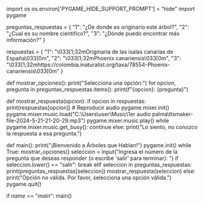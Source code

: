import os
os.environ['PYGAME_HIDE_SUPPORT_PROMPT'] = "hide"
import pygame

preguntas_respuestas = {
    "1": "¿De donde es originario este árbol?",
    "2": "¿Cual es su nombre cientifico?",
    "3": "¿Dónde puedo encontrar más información?"
}

respuestas = {
    "1": "\033[1;32mOriginaria de las isalas canarias de España\033[0m",
    "2": "\033[1;32mPhoenix canariensis\033[0m",
    "3": "\033[1;32mhttps://colombia.inaturalist.org/taxa/78554-Phoenix-canariensis\033[0m"
}

def mostrar_opciones():
    print("Selecciona una opción:")
    for opcion, pregunta in preguntas_respuestas.items():
        print(f"{opcion}: {pregunta}")

def mostrar_respuesta(opcion):
    if opcion in respuestas:
        print(respuestas[opcion])
        # Reproducir audio
        pygame.mixer.init()
        pygame.mixer.music.load("C:\\Users\\user\\Music\\1er audio palma\\ttsmaker-file-2024-5-21-21-20-29.mp3")
        pygame.mixer.music.play()
        while pygame.mixer.music.get_busy():
            continue
    else:
        print("Lo siento, no conozco la respuesta a esa pregunta.")

def main():
    print("¡Bienvenido a Árboles que Hablan!")
    pygame.init()
    while True:
        mostrar_opciones()
        seleccion = input("Ingresa el número de la pregunta que deseas responder (o escribe 'salir' para terminar): ")
        if seleccion.lower() == "salir":
            break
        elif seleccion in preguntas_respuestas:
            print(preguntas_respuestas[seleccion])
            mostrar_respuesta(seleccion)
        else:
            print("Opción no válida. Por favor, selecciona una opción válida.")
    pygame.quit()

if _name_ == "_main_":
    main()
